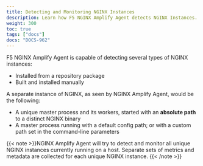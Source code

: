 ```yaml
---
title: Detecting and Monitoring NGINX Instances
description: Learn how F5 NGINX Amplify Agent detects NGINX Instances.
weight: 300
toc: true
tags: ["docs"]
docs: "DOCS-962"
---
```


F5 NGINX Amplify Agent is capable of detecting several types of NGINX instances:

  * Installed from a repository package
  * Built and installed manually

A separate instance of NGINX, as seen by NGINX Amplify Agent, would be the following:

  * A unique master process and its workers, started with an **absolute path** to a distinct NGINX binary
  * A master process running with a default config path; or with a custom path set in the command-line parameters

{{< note >}}NGINX Amplify Agent will try to detect and monitor all unique NGINX instances currently running on a host. Separate sets of metrics and metadata are collected for each unique NGINX instance. {{< /note >}}
